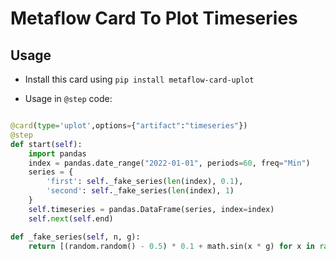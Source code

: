 # Metaflow Card To Plot Timeseries

## Usage 

- Install this card using `pip install metaflow-card-uplot`

- Usage in `@step` code:
```python

@card(type='uplot',options={"artifact":"timeseries"})
@step
def start(self):
    import pandas
    index = pandas.date_range("2022-01-01", periods=60, freq="Min")
    series = {
        'first': self._fake_series(len(index), 0.1),
        'second': self._fake_series(len(index), 1)
    }
    self.timeseries = pandas.DataFrame(series, index=index)
    self.next(self.end)

def _fake_series(self, n, g):
    return [(random.random() - 0.5) * 0.1 + math.sin(x * g) for x in range(n)]

```